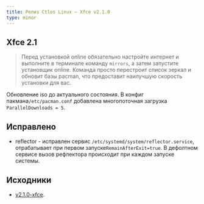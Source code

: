 ```yaml
---
title: Релиз Ctlos Linux — Xfce v2.1.0
type: minor
---
```


## Xfce 2.1

> Перед установкой online обязательно настройте интернет и выполните в терминале команду `mirrors`, а затем запустите установщик online. Команда просто перестроит список зеркал и обновит базы pacman, что предоставит наилучшую скорость установки для вас.

Обновление iso до актуального состояния. В конфиг пакмана`/etc/pacman.conf` добавлена многопоточная загрузка `ParallelDownloads = 5`.

## Исправлено

- reflector - исправлен сервис `/etc/systemd/system/reflector.service`, отрабатывает при первом запуске`RemainAfterExit=true`. В дефолтном сервисе вызов рефлектора происходит при каждом запуске системы.

## Исходники

- [v2.1.0-xfce](https://github.com/ctlos/ctlosiso/tree/v2.1.0-xfce).

